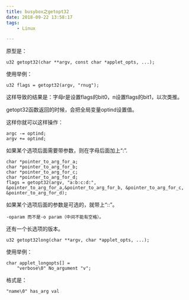 ```yaml
---
title: busybox之getopt32
date: 2018-09-22 13:58:17
tags:
	- Linux

---
```




原型是：

```
u32 getopt32(char **argv, const char *applet_opts, ...);
```

使用举例：

```
u32 flags = getopt32(argv, "rnug");
```

这样导致的结果是：字母r是设置flags的bit0，n设置flags的bit1，以次类推。

getopt32函数返回的时候，会把全局变量optind设置值。

这样你就可以这样操作：

```
argc -= optind;
argv += optind;
```

如果某个选项后面需要带参数，则在字母后面加上“:”.

```
char *pointer_to_arg_for_a;
char *pointer_to_arg_for_b;
char *pointer_to_arg_for_c;
char *pointer_to_arg_for_d;
flags = getopt32(argv, "a:b:c:d:", &pointer_to_arg_for_a,&pointer_to_arg_for_b, &pointer_to_arg_for_c, &pointer_to_arg_for_d);
```

如果某个选项后面的参数是可选的，就带上“::”。

```
-oparam 而不是-o param（中间不能有空格）。
```



还有一个长选项的版本。

```
u32 getopt32long(char **argv, char *applet_opts, ...);
```

使用举例：

```
char applet_longopts[] = 
	"verbose\0" No_argument "v";
```

格式是：

```
"name\0" has_arg val
```



